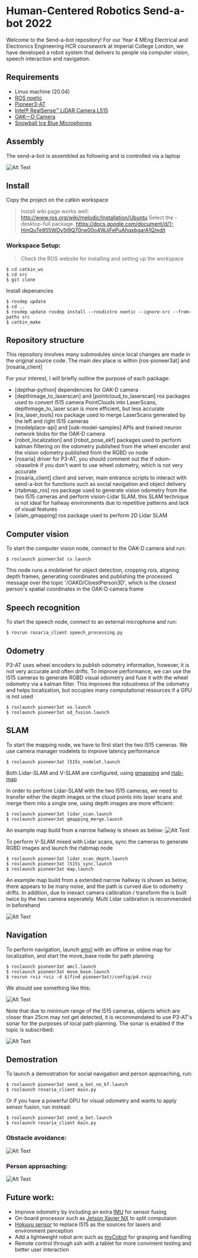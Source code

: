# Human-Centered Robotics Send-a-bot 2022

Welcome to the Send-a-bot repository! For our Year 4 MEng Electrical and Electronics Engineering HCR coursework at Imperial College London, we have developed a robot system that delivers to people via computer vision, speech interaction and navigation.

## Requirements

- Linux machine (20.04)
- [ROS noetic](http://wiki.ros.org/noetic)
- [Pioneer3-AT](https://www.generationrobots.com/media/Pioneer3AT-P3AT-RevA-datasheet.pdf)
- [Intel® RealSense™ LiDAR Camera L515](https://www.intelrealsense.com/lidar-camera-l515/)
- [OAK—D Camera](https://store.opencv.ai/products/oak-d)
- [Snowball Ice Blue Microphones](https://www.bluemic.com/en-gb/products/snowball/)

## Assembly

The send-a-bot is assembled as following and is controlled via a laptop

![Alt Text](https://github.com/ic1618/Delivery-robot/blob/main/doc/thumbnail_Image.jpg)

## Install

Copy the project on the catkin workspace

> Install wiki page works well: http://www.ros.org/wiki/melodic/Installation/Ubuntu
> Select the -desktop-full package.
https://docs.google.com/document/d/1-HmQuTe955WDy5t9Q70rw00o4WJjFePuAhqxbgarA1Q/edit

### Workspace Setup:

> Check the ROS website for installing and setting up the workspace
```
$ cd catkin_ws
$ cd src
$ git clone
```

Install depenancies

``` 
$ rosdep update
$ cd ..
$ rosdep update rosdep install --rosdistro noetic --ignore-src --from-paths src
$ catkin_make
```

## Repository structure
This repository involves many submodules since local changes are made in the original source code. The main dev place is within [ros-pioneer3at] and [rosaria_client]

For your interest, I will briefly outline the purpose of each package:
- [depthai-python] dependencies for OAK-D camera
- [depthimage_to_laserscan] and [pointcloud_to_laserscan] ros packages used to convert l515 camera PointClouds into LaserScans, depthimage_to_laser scan is more efficient, but less accurate
- [ira_laser_tools] ros package used to merge LaserScans generated by the left and right l515 cameras
- [modelplace-api] and [oak-model-samples] APIs and trained neuron network blobs for the OAK-D camera
- [robot_localization] and [robot_pose_ekf] packages used to perform kalman filtering on the odometry published from the wheel encoder and the vision odometry published from the RGBD vo node
- [rosaria] driver for P3-AT, you should comment out the tf odom->baselink if you don't want to use wheel odometry, which is not very accurate
- [rosaria_client] client and server, main entrance scripts to interact with send-a-bot for functions such as social navigation and object delivery
- [rtabmap_ros] ros package used to generate vision odometry from the two l515 cameras and perform vision-Lidar SLAM, this SLAM technique is not ideal for hallway environments due to repetitive patterns and lack of visual features 
- [slam_gmapping] ros package used to perform 2D Lidar SLAM

## Computer vision

To start the computer vision node, connect to the OAK-D camera and run:
```
$ roslaunch pioneer3at cv.launch
```
This node runs a mobilenet for object detection, cropping rois, aligning depth frames, generating coordinates and publishing the processed message over the topic '/OAKD/CloestPerson3D', which is the closest person's spatial coordinates in the OAK-D camera frame

## Speech recognition

To start the speech node, connect to an external microphone and run:
```
$ rosrun rosaria_client speech_processing.py
```

## Odometry

P3-AT uses wheel encoders to publish odometry informaiton, however, it is not very accurate and often drifts. To improve performance, we can use the l515 cameras to generate RGBD visual odometry and fuse it with the wheel odometry via a kalman filter. This improves the robustness of the odometry and helps localization, but occupies many computational resources if a GPU is not used

```
$ roslaunch pioneer3at vo.launch
$ roslaunch pioneer3at od_fusion.launch
```

## SLAM

To start the mapping node, we have to first start the two l515 cameras. We use camera manager nodelets to improve latency performance
```
$ roslaunch pioneer3at l515s_nodelet.launch
```

Both Lidar-SLAM and V-SLAM are configured, using [gmapping](http://wiki.ros.org/gmapping) and [rtab-map](http://introlab.github.io/rtabmap/)

In order to perform Lidar-SLAM with the two l515 cameras, we need to transfer either the depth images or the cloud points into laser scans and merge them into a single one, using depth images are more efficient:
```
$ roslaunch pioneer3at lidar_scan.launch
$ roslaunch pioneer3at gmapping_merge.launch
```

An example map build from a narrow hallway is shown as below: 
![Alt Text](https://github.com/ic1618/Delivery-robot/blob/main/doc/8.png)

To perform V-SLAM mixed with Lidar scans, sync the cameras to generate RGBD images and launch the rtabmap node
```
$ roslaunch pioneer3at lidar_scan_depth.launch
$ roslaunch pioneer3at l515s_sync.launch
$ roslaunch pioneer3at map.launch

```

An example map build from a extended narrow hallway is shown as below, there appears to be many noise, and the path is curved due to odometry drifts. In addition, due to inexact camera calibration / transform the is built twice by the two camera seperately. Multi Lidar calibration is recommended in beforehand

![Alt Text](https://github.com/ic1618/Delivery-robot/blob/main/doc/12.png)

## Navigation

To perform navigation, launch [amcl](http://wiki.ros.org/amcl) with an offline or online map for localization, and start the move_base node for path planning

```
$ roslaunch pioneer3at amcl.launch
$ roslaunch pioneer3at move_base.launch
$ rosrun rviz rviz -d $(find pioneer3at)/config/p4.rviz
```

We should see something like this:

![Alt Text](https://github.com/ic1618/Delivery-robot/blob/main/doc/2.png)

Note that due to minimum range of the l515 cameras, objects which are closer than 25cm may not get detected, it is recommendated to use P3-AT's sonar for the purposes of local path planning. The sonar is enabled if the topic is subscribed:

![Alt Text](https://github.com/ic1618/Delivery-robot/blob/main/doc/4.png)

## Demostration

To launch a demostration for social navigation and person approaching, run:

```
$ roslaunch pioneer3at send_a_bot_no_kf.launch
$ roslaunch rosaria_client main.py
```

Or if you have a powerful GPU for visual odometry and wants to apply sensor fusion, run instead:

```
$ roslaunch pioneer3at send_a_bot.launch
$ roslaunch rosaria_client main.py
```

### Obstacle avoidance:

![Alt Text](https://github.com/ic1618/Delivery-robot/blob/main/doc/20.gif)



### Person approaching:

![Alt Text](https://github.com/ic1618/Delivery-robot/blob/main/doc/21.gif)


## Future work:

- Improve odometry by including an extra [IMU](https://en.wikipedia.org/wiki/Inertial_measurement_unit) for sensor fusing
- On-board processor such as [Jetson Xavier NX](https://developer.nvidia.com/embedded/jetson-xavier-nx-devkit) to split computaion
- [Hokuyu sensor](https://www.hokuyo-aut.jp/) to replace l515 as the sources for lasers and environment perception
- Add a lightweight robot arm such as [myCobot](https://github.com/elephantrobotics/pymycobot) for grasping and handling 
- Remote control through ssh with a tablet for more convinient testing and better user interaction  



